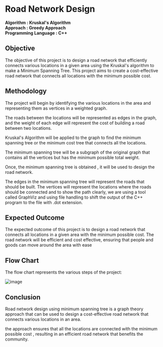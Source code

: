 # Road Network Design
<strong>
Algorithm : Kruskal's Algorithm
<br>
Approach : Greedy Approach
<br>
Programming Language : C++
</strong>

## Objective

The objective of this project is to design a road network that efficiently connects various locations in a given area using the Kruskal's algorithm to make a Minimum Spanning Tree.
This project aims to create a cost-effective road network that connects all locations with the minimum possible cost.

## Methodology

The project will begin by identifying the various locations in the area and representing them as vertices in a weighted graph.

The roads between the locations will be represented as edges in the graph, and the weight of each edge will represent the cost of building a road between two locations.

Kruskal's Algorithm will be applied to the graph to find the minimum spanning tree or the minimum cost tree that connects all the locations.

The minimum spanning tree will be a subgraph of the original graph that contains  all the vertices but has the minimum possible total weight.

Once, the minimum spanning tree is obtained , it will be used to design the road network.

The edges in the minimum spanning tree will represent the roads that should be built. The vertices will represent the locations where the roads should be connected and to show the path clearly, we are using a tool called GraphViz and using file handling to shift the output of the C++ program to the file with .dot extension.

## Expected Outcome

The expected outcome of this project is to design a road network that connects all locations in a given area with the minimum possible cost. The road network will be efficient and cost effective, ensuring that people and goods can move around the area with ease

## Flow Chart

The flow chart represents the various steps of the project:

![image](https://user-images.githubusercontent.com/94912101/235471303-c0209ada-15ad-4110-9988-97e70d3c3f8b.png)

## Conclusion

Road network design using minimum spanning tree is a graph theory approach that can be used to design a cost-effective road network that connects various locations in an area.

the approach ensures that all the locations are connected with the minimum possible cost , resulting in an efficient road network that benefits the community.
